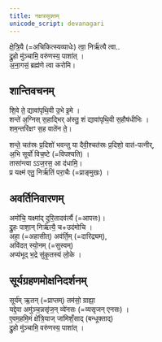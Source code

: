 ```yaml
---  
title: नक्षत्रसूक्तम्  
unicode_script: devanagari  
---  
```


क्षे॒त्रि॒यै (=अचिकित्स्यव्याधेः) त्वा॒ निर्ऋ॑त्यै त्वा..  
द्रु॒हो मु॑ञ्चामि॒ वरु॑णस्य॒ पाशा॑त् ।  
अ॒ना॒गसं॒ ब्रह्म॑णे त्वा करोमि।  
  
  
## शान्तिवचनम्  
  
शि॒वे ते॒ द्यावा॑पृथि॒वी उ॒भे इ॒मे ।  
शन्ते॑ अ॒ग्निस् स॒हाद्भिर् अ॑स्तु॒ शं द्यावा॑पृथि॒वी स॒हौष॑धीभिः ।  
शम॒न्तरि॑क्षꣳ स॒ह वाते॑न ते॒।  
  
  
शन्ते॒ चत॑स्रः प्र॒दिशो॑ भवन्तु या दैवी॒श्चत॑स्रः प्र॒दिशो॒ वात॑-पत्नीर्,  
अ॒भि सूर्यो॑ विच॒ष्टे (=विपश्यति) ।  
तासा॑न्त्वा ऽऽज॒रस॒ आ द॑धामि॒।  
प्र यक्ष्म॑ एतु॒ निर्ऋ॑तिं परा॒चैः (=प्राङ्मुखः) ।  
  
## अवर्तिनिवारणम्  
  
अमो॑चि॒ यक्ष्मा॑द् दुरि॒तादव॑र्त्यै (=आपत्तः)।  
द्रु॒हः पाशा॒न् निर्ऋ॑त्यै॒ च+उद॑मोचि ।  
अहा॒ (=अहासीत्) अव॑र्ति॒म् (=दारिद्र्यम्),  
अवि॑दत् स्यो॒नम् (=सुस्वम्)  
अप्य॑भूद् भ॒द्रे सु॑कृ॒तस्य॑ लो॒के ।  
  
## सूर्यग्रहणमोक्षनिदर्शनम्  
  
सूर्य॑म् ऋ॒तन् (=प्राप्तम्) तम॑सो॒ ग्राह्या॒  
यद्दे॒वा अमु॑ञ्च॒न्नसृ॑ज॒न् व्ये॑नसः (=व्यसृजन् एनसः) ।  
ए॒वम॒हमि॒मं क्षे॑त्रि॒याज् जा॑मिशँ॒साद् (बन्धूक्ताद्)  
द्रु॒हो मु॑ञ्चामि॒ वरु॑णस्य॒ पाशा॑त् । 